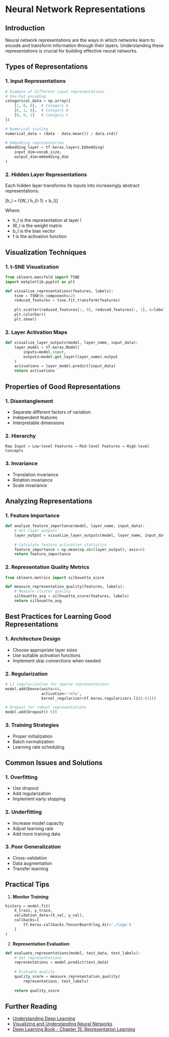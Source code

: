 # Neural Network Representations

## Introduction
Neural network representations are the ways in which networks learn to encode and transform information through their layers. Understanding these representations is crucial for building effective neural networks.

## Types of Representations

### 1. Input Representations
```python
# Example of different input representations
# One-hot encoding
categorical_data = np.array([
    [1, 0, 0],  # Category A
    [0, 1, 0],  # Category B
    [0, 0, 1]   # Category C
])

# Numerical scaling
numerical_data = (data - data.mean()) / data.std()

# Embedding representation
embedding_layer = tf.keras.layers.Embedding(
    input_dim=vocab_size,
    output_dim=embedding_dim
)
```

### 2. Hidden Layer Representations
Each hidden layer transforms its inputs into increasingly abstract representations:

\[h_l = f(W_l h_{l-1} + b_l)\]

Where:
- h_l is the representation at layer l
- W_l is the weight matrix
- b_l is the bias vector
- f is the activation function

## Visualization Techniques

### 1. t-SNE Visualization
```python
from sklearn.manifold import TSNE
import matplotlib.pyplot as plt

def visualize_representations(features, labels):
    tsne = TSNE(n_components=2)
    reduced_features = tsne.fit_transform(features)
    
    plt.scatter(reduced_features[:, 0], reduced_features[:, 1], c=labels)
    plt.colorbar()
    plt.show()
```

### 2. Layer Activation Maps
```python
def visualize_layer_outputs(model, layer_name, input_data):
    layer_model = tf.keras.Model(
        inputs=model.input,
        outputs=model.get_layer(layer_name).output
    )
    activations = layer_model.predict(input_data)
    return activations
```

## Properties of Good Representations

### 1. Disentanglement
- Separate different factors of variation
- Independent features
- Interpretable dimensions

### 2. Hierarchy
```
Raw Input → Low-level Features → Mid-level Features → High-level Concepts
```

### 3. Invariance
- Translation invariance
- Rotation invariance
- Scale invariance

## Analyzing Representations

### 1. Feature Importance
```python
def analyze_feature_importance(model, layer_name, input_data):
    # Get layer outputs
    layer_output = visualize_layer_outputs(model, layer_name, input_data)
    
    # Calculate feature activation statistics
    feature_importance = np.mean(np.abs(layer_output), axis=0)
    return feature_importance
```

### 2. Representation Quality Metrics
```python
from sklearn.metrics import silhouette_score

def measure_representation_quality(features, labels):
    # Measure cluster quality
    silhouette_avg = silhouette_score(features, labels)
    return silhouette_avg
```

## Best Practices for Learning Good Representations

### 1. Architecture Design
- Choose appropriate layer sizes
- Use suitable activation functions
- Implement skip connections when needed

### 2. Regularization
```python
# L1 regularization for sparse representations
model.add(Dense(units=64, 
                activation='relu',
                kernel_regularizer=tf.keras.regularizers.l1(0.01)))

# Dropout for robust representations
model.add(Dropout(0.5))
```

### 3. Training Strategies
- Proper initialization
- Batch normalization
- Learning rate scheduling

## Common Issues and Solutions

### 1. Overfitting
- Use dropout
- Add regularization
- Implement early stopping

### 2. Underfitting
- Increase model capacity
- Adjust learning rate
- Add more training data

### 3. Poor Generalization
- Cross-validation
- Data augmentation
- Transfer learning

## Practical Tips

1. **Monitor Training**:
```python
history = model.fit(
    X_train, y_train,
    validation_data=(X_val, y_val),
    callbacks=[
        tf.keras.callbacks.TensorBoard(log_dir='./logs')
    ]
)
```

2. **Representation Evaluation**:
```python
def evaluate_representations(model, test_data, test_labels):
    # Get representations
    representations = model.predict(test_data)
    
    # Evaluate quality
    quality_score = measure_representation_quality(
        representations, test_labels)
    
    return quality_score
```

## Further Reading
- [Understanding Deep Learning](https://udlbook.github.io/udlbook/)
- [Visualizing and Understanding Neural Networks](https://cs231n.github.io/understanding-cnn/)
- [Deep Learning Book - Chapter 15: Representation Learning](https://www.deeplearningbook.org/) 